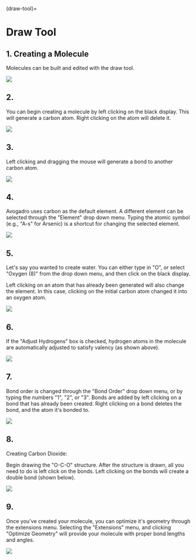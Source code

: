 (draw-tool)=

# Draw Tool

## 1. Creating a Molecule

Molecules can be built and edited with the draw tool.

![](../../_static/creating-a-molecule%20%281%29.png)

## 2.

You can begin creating a molecule by left clicking on the black display. This will generate a carbon atom. Right clicking on the atom will delete it.

![](../../_static/920ffd71-e049-4985-8321-4add7cd04bf2.png)

## 3.

Left clicking and dragging the mouse will generate a bond to another carbon atom.

![](../../_static/f394d0be-61bc-46ec-ab0f-5bb1ae905293.png)

## 4.

Avogadro uses carbon as the default element. A different element can be selected through the "Element" drop down menu. Typing the atomic symbol \(e.g., "A-s" for Arsenic\) is a shortcut for changing the selected element.

![](../../_static/a64918a4-9158-427c-92d3-f70839c39b7f.png)

## 5.

Let's say you wanted to create water. You can either type in "O", or select "Oxygen \(8\)" from the drop down menu, and then click on the black display.

Left clicking on an atom that has already been generated will also change the element. In this case, clicking on the initial carbon atom changed it into an oxygen atom.

![](../../_static/e87cd104-b0a5-4b7a-80bd-562252aed8b6.png)

## 6.

If the "Adjust Hydrogens" box is checked, hydrogen atoms in the molecule are automatically adjusted to satisfy valency \(as shown above\).

![](../../_static/60e63e32-ca96-495d-8238-bfa03b2cf0f8.png)

## 7.

Bond order is changed through the "Bond Order" drop down menu, or by typing the numbers "1", "2", or "3". Bonds are added by left clicking on a bond that has already been created. Right clicking on a bond deletes the bond, and the atom it's bonded to.

![](../../_static/d8a2035c-15e6-47b1-a6fd-3903ea7c1599.png)

## 8.

Creating Carbon Dioxide:

Begin drawing the "O-C-O" structure. After the structure is drawn, all you need to do is left click on the bonds. Left clicking on the bonds will create a double bond \(shown below\).

![](../../_static/e90a230d-8b65-4f23-93a6-cfb628709bf4.png)

## 9.

Once you've created your molecule, you can optimize it's geometry through the extensions menu. Selecting the "Extensions" menu, and clicking "Optimize Geometry" will provide your molecule with proper bond lengths and angles.

![](../../_static/df25a76f-030a-4414-bb0c-ae2ca98c1f78.png)

